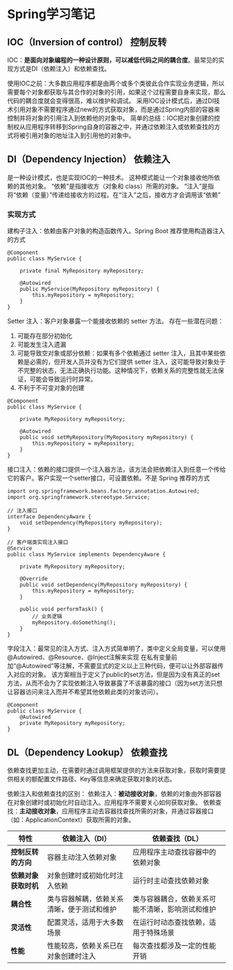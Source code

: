 # Spring学习笔记

## IOC（Inversion of control） 控制反转
IOC：**是面向对象编程的一种设计原则，可以减低代码之间的耦合度**。最常见的实现方式是DI（依赖注入）和依赖查找。

使用IOC之前：大多数应用程序都是由两个或多个类彼此合作实现业务逻辑，所以需要每个对象都获取与其合作的对象的引用，如果这个过程需要自身来实现，那么代码的耦合度就会变得很高，难以维护和调试。
采用IOC设计模式后，通过DI技术引用对象不需要程序通过new的方式获取对象，而是通过Spring内部的容器来控制并将对象的引用注入到依赖他的对象中。
简单的总结：IOC把对象创建的控制权从应用程序转移到Spring自身的容器之中，并通过依赖注入或依赖查找的方式将被引用对象的地址注入到引用他的对象中。






## DI（Dependency Injection） 依赖注入
是一种设计模式，也是实现IOC的一种技术。
这种模式能让一个对象接收他所依赖的其他对象。
“依赖”是指接收方（对象和 class）所需的对象。
“注入”是指将“依赖（变量）”传递给接收方的过程。在“注入”之后，接收方才会调用该“依赖”

### 实现方式
建构子注入：依赖由客户对象的构造函数传入。Spring Boot 推荐使用构造器注入的方式
```
@Component
public class MyService {

    private final MyRepository myRepository;

    @Autowired
    public MyService(MyRepository myRepository) {
        this.myRepository = myRepository;
    }
}

```
Setter 注入：客户对象暴露一个能接收依赖的 setter 方法。
存在一些潜在问题：
1. 可能存在部分初始化
2. 可能发生注入遗漏
3. 可能导致空对象或部分依赖：如果有多个依赖通过 setter 注入，且其中某些依赖是必需的，但开发人员并没有为它们提供 setter 注入，这可能导致对象处于不完整的状态，无法正确执行功能。这种情况下，依赖关系的完整性就无法保证，可能会导致运行时异常。
4. 不利于不可变对象的创建
```
@Component
public class MyService {

    private MyRepository myRepository;

    @Autowired
    public void setMyRepository(MyRepository myRepository) {
        this.myRepository = myRepository;
    }
}

```
接口注入：依赖的接口提供一个注入器方法，该方法会把依赖注入到任意一个传给它的客户。客户实现一个setter接口，可设置依赖。不是 Spring 推荐的方式
```
import org.springframework.beans.factory.annotation.Autowired;
import org.springframework.stereotype.Service;

// 注入接口
interface DependencyAware {
    void setDependency(MyRepository myRepository);
}

// 客户端类实现注入接口
@Service
public class MyService implements DependencyAware {

    private MyRepository myRepository;

    @Override
    public void setDependency(MyRepository myRepository) {
        this.myRepository = myRepository;
    }

    public void performTask() {
        // 业务逻辑
        myRepository.doSomething();
    }
}

```
字段注入：最常见的注入方式、注入方式简单明了，类中定义全局变量，可以使用@Autowired、@Resource、@Inject注解来实现
在私有变量前加“@Autowired”等注解，不需要显式的定义以上三种代码，便可以让外部容器传入对应的对象。
该方案相当于定义了public的set方法，但是因为没有真正的set方法，从而不会为了实现依赖注入导致暴露了不该暴露的接口（因为set方法只想让容器访问来注入而并不希望其他依赖此类的对象访问）。
```
@Component
public class MyService {
    @Autowired
    private MyRepository myRepository;
}

```

## DL（Dependency Lookup） 依赖查找
依赖查找更加主动，在需要时通过调用框架提供的方法来获取对象，获取时需要提供相关的额配置文件路径、Key等信息来确定获取对象的状态。


依赖注入和依赖查找的区别：
依赖注入：**被动接收对象**，依赖的对象由外部容器在对象创建时或初始化时自动注入。应用程序不需要关心如何获取对象。
依赖查找：**主动接收对象**，应用程序主动去容器找查找所需的对象，并通过容器接口（如：ApplicationContext）获取所需的对象。


| 特性             | 依赖注入（DI）                                         | 依赖查找（DL）                                           |
|------------------|------------------------------------------------------|--------------------------------------------------------|
| **控制反转的方向** | 容器主动注入依赖对象                                  | 应用程序主动查找容器中的依赖对象                          |
| **依赖对象获取时机** | 对象创建时或初始化时注入依赖                         | 运行时主动查找依赖对象                                   |
| **耦合性**         | 类与容器解耦，依赖关系清晰，便于测试和维护            | 类与容器耦合，依赖关系可能不清晰，影响测试和维护          |
| **灵活性**         | 配置灵活，适用于大多数场景                           | 在运行时动态查找依赖，适用于特殊场景                      |
| **性能**           | 性能较高，依赖关系已在对象创建时注入                 | 每次查找都涉及一定的性能开销                             |
